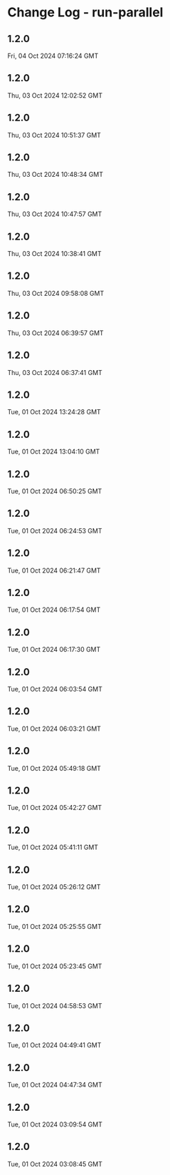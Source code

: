 # Change Log - run-parallel

<!-- This log was last generated on Fri, 04 Oct 2024 07:16:24 GMT and should not be manually modified. -->

<!-- Start content -->

## 1.2.0

Fri, 04 Oct 2024 07:16:24 GMT

## 1.2.0

Thu, 03 Oct 2024 12:02:52 GMT

## 1.2.0

Thu, 03 Oct 2024 10:51:37 GMT

## 1.2.0

Thu, 03 Oct 2024 10:48:34 GMT

## 1.2.0

Thu, 03 Oct 2024 10:47:57 GMT

## 1.2.0

Thu, 03 Oct 2024 10:38:41 GMT

## 1.2.0

Thu, 03 Oct 2024 09:58:08 GMT

## 1.2.0

Thu, 03 Oct 2024 06:39:57 GMT

## 1.2.0

Thu, 03 Oct 2024 06:37:41 GMT

## 1.2.0

Tue, 01 Oct 2024 13:24:28 GMT

## 1.2.0

Tue, 01 Oct 2024 13:04:10 GMT

## 1.2.0

Tue, 01 Oct 2024 06:50:25 GMT

## 1.2.0

Tue, 01 Oct 2024 06:24:53 GMT

## 1.2.0

Tue, 01 Oct 2024 06:21:47 GMT

## 1.2.0

Tue, 01 Oct 2024 06:17:54 GMT

## 1.2.0

Tue, 01 Oct 2024 06:17:30 GMT

## 1.2.0

Tue, 01 Oct 2024 06:03:54 GMT

## 1.2.0

Tue, 01 Oct 2024 06:03:21 GMT

## 1.2.0

Tue, 01 Oct 2024 05:49:18 GMT

## 1.2.0

Tue, 01 Oct 2024 05:42:27 GMT

## 1.2.0

Tue, 01 Oct 2024 05:41:11 GMT

## 1.2.0

Tue, 01 Oct 2024 05:26:12 GMT

## 1.2.0

Tue, 01 Oct 2024 05:25:55 GMT

## 1.2.0

Tue, 01 Oct 2024 05:23:45 GMT

## 1.2.0

Tue, 01 Oct 2024 04:58:53 GMT

## 1.2.0

Tue, 01 Oct 2024 04:49:41 GMT

## 1.2.0

Tue, 01 Oct 2024 04:47:34 GMT

## 1.2.0

Tue, 01 Oct 2024 03:09:54 GMT

## 1.2.0

Tue, 01 Oct 2024 03:08:45 GMT
